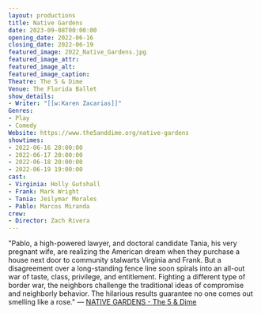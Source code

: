 ```yaml
---
layout: productions
title: Native Gardens
date: 2023-09-08T00:00:00
opening_date: 2022-06-16
closing_date: 2022-06-19
featured_image: 2022_Native_Gardens.jpg
featured_image_attr:
featured_image_alt:
featured_image_caption:
Theatre: The 5 & Dime
Venue: The Florida Ballet
show_details:
- Writer: "[[w:Karen Zacarias]]"
Genres: 
- Play
- Comedy
Website: https://www.the5anddime.org/native-gardens
showtimes:
- 2022-06-16 20:00:00
- 2022-06-17 20:00:00
- 2022-06-18 20:00:00
- 2022-06-19 19:00:00
cast:
- Virginia: Holly Gutshall
- Frank: Mark Wright
- Tania: Jeilymar Morales
- Pablo: Marcos Miranda
crew:
- Director: Zach Rivera
---
```

"Pablo, a high-powered lawyer, and doctoral candidate Tania, his very pregnant wife, are realizing the American dream when they purchase a house next door to community stalwarts Virginia and Frank. But a disagreement over a long-standing fence line soon spirals into an all-out war of taste, class, privilege, and entitlement. Fighting a different type of border war, the neighbors challenge the traditional ideas of compromise and neighborly behavior. The hilarious results guarantee no one comes out smelling like a rose." — [NATIVE GARDENS - The 5 & Dime](https://www.the5anddime.org/native-gardens)
